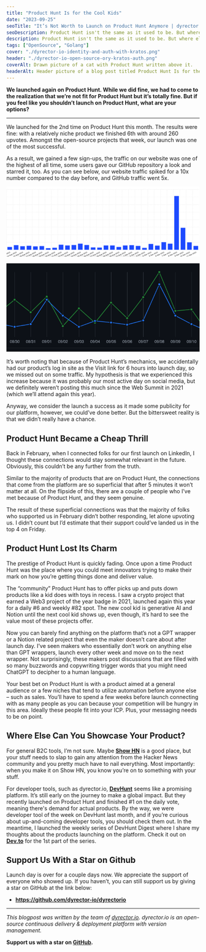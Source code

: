 ```yaml
---
title: "Product Hunt Is for the Cool Kids"
date: "2023-09-25"
seoTitle: "It’s Not Worth to Launch on Product Hunt Anymore | dyrector.io"
seoDescription: Product Hunt isn't the same as it used to be. But where else can you showcase your product?
description: Product Hunt isn't the same as it used to be. But where else can you showcase your product?
tags: ["OpenSource", "Golang"]
cover: "./dyrector-io-identity-and-auth-with-kratos.png"
header: "./dyrector-io-open-source-ory-kratos-auth.png"
coverAlt: Drawn picture of a cat with Product Hunt written above it.
headerAlt: Header picture of a blog post titled Product Hunt Is for the Cool Kids.
---
```


**We launched again on Product Hunt. While we did fine, we had to come to the realization that we’re not fit for Product Hunt but it’s totally fine. But if you feel like you shouldn’t launch on Product Hunt, what are your options?**

---

We launched for the 2nd time on Product Hunt this month. The results were fine: with a relatively niche product we finished 6th with around 260 upvotes. Amongst the open-source projects that week, our launch was one of the most successful.

As a result, we gained a few sign-ups, the traffic on our website was one of the highest of all time, some users gave our GitHub repository a look and starred it, too. As you can see below, our website traffic spiked for a 10x number compared to the day before, and GitHub traffic went 5x.

![PostHog stats showing a 10x spike in dyrector.io's daily traffic.](./dyrector-io-posthog-product-hunt.png)

![GitHub insights showing a 5x increase in GitHub repository's daily traffic.](./dyrector-io-github-product-hunt.png)

It’s worth noting that because of Product Hunt’s mechanics, we accidentally had our product’s log in site as the Visit link for 6 hours into launch day, so we missed out on some traffic. My hypothesis is that we experienced this increase because it was probably our most active day on social media, but we definitely weren’t posting this much since the Web Summit in 2021 (which we’ll attend again this year).

Anyway, we consider the launch a success as it made some publicity for our platform, however, we could’ve done better. But the bittersweet reality is that we didn’t really have a chance.

## Product Hunt Became a Cheap Thrill

Back in February, when I connected folks for our first launch on LinkedIn, I thought these connections would stay somewhat relevant in the future. Obviously, this couldn’t be any further from the truth.

Similar to the majority of products that are on Product Hunt, the connections that come from the platform are so superficial that after 5 minutes it won’t matter at all. On the flipside of this, there are a couple of people who I’ve met because of Product Hunt, and they seem genuine.

The result of these superficial connections was that the majority of folks who supported us in February didn’t bother responding, let alone upvoting us. I didn’t count but I’d estimate that their support could’ve landed us in the top 4 on Friday.

## Product Hunt Lost Its Charm

The prestige of Product Hunt is quickly fading. Once upon a time Product Hunt was the place where you could meet innovators trying to make their mark on how you’re getting things done and deliver value.

The “community” Product Hunt has to offer picks up and puts down products like a kid does with toys in recess. I saw a crypto project that earned a Web3 project of the year badge in 2021, launched again this year for a daily #6 and weekly #82 spot. The new cool kid is generative AI and Notion until the next cool kid shows up, even though, it’s hard to see the value most of these projects offer.

Now you can barely find anything on the platform that’s not a GPT wrapper or a Notion related project that even the maker doesn’t care about after launch day. I’ve seen makers who essentially don’t work on anything else than GPT wrappers, launch every other week and move on to the next wrapper. Not surprisingly, these makers post discussions that are filled with so many buzzwords and copywriting trigger words that you might need ChatGPT to decipher to a human language.

Your best bet on Product Hunt is with a product aimed at a general audience or a few niches that tend to utilize automation before anyone else – such as sales. You’ll have to spend a few weeks before launch connecting with as many people as you can because your competition will be hungry in this area. Ideally these people fit into your ICP. Plus, your messaging needs to be on point.

## Where Else Can You Showcase Your Product?

For general B2C tools, I’m not sure. Maybe **[Show HN](https://news.ycombinator.com/show)** is a good place, but your stuff needs to slap to gain any attention from the Hacker News community and you pretty much have to nail everything. Most importantly: when you make it on Show HN, you know you’re on to something with your stuff.

For developer tools, such as dyrector.io, **[DevHunt](https://devhunt.org/)** seems like a promising platform. It’s still early on the journey to make a global impact. But they recently launched on Product Hunt and finished #1 on the daily vote, meaning there's demand for actual products. By the way, we were developer tool of the week on DevHunt last month, and if you’re curious about up-and-coming developer tools, you should check them out. In the meantime, I launched the weekly series of DevHunt Digest where I share my thoughts about the products launching on the platform. Check it out on **[Dev.to](https://dev.to/gerimate/devhunt-digest-1-whos-going-to-win-this-week-2oh0)** for the 1st part of the series.

## Support Us With a Star on Github

Launch day is over for a couple days now. We appreciate the support of everyone who showed up. If you haven’t, you can still support us by giving a star on GitHub at the link below:

- **https://github.com/dyrector-io/dyrectorio**

---

_This blogpost was written by the team of [dyrector.io](https://dyrectorio.com). dyrector.io is an open-source continuous delivery & deployment platform with version management._

**Support us with a star on [GitHub](https://github.com/dyrector-io/dyrectorio/).**
